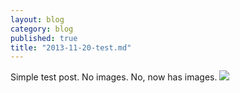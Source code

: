 ```yaml
---
layout: blog
category: blog
published: true
title: "2013-11-20-test.md"
---
```


Simple test post. No images. No, now has images.
![](/media/USS%20Timbalier%20and%20two%20PBMs.jpg)
